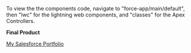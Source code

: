 To view the the components code, navigate to "force-app/main/default", then "lwc" for the lightning web components, and "classes" for the Apex Controllers.

**Final Product**

<a href='https://evercommerce4-dev-ed.develop.my.site.com/MaxJonesSFPortfolio/#'>My Salesforce Portfolio</a>
